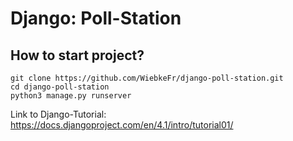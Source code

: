 # Django: Poll-Station

## How to start project?
```
git clone https://github.com/WiebkeFr/django-poll-station.git
cd django-poll-station
python3 manage.py runserver
```

 Link to Django-Tutorial: https://docs.djangoproject.com/en/4.1/intro/tutorial01/
